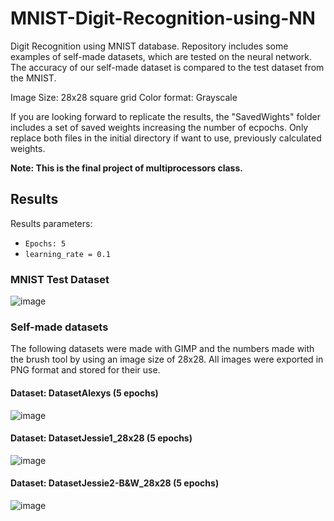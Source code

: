 # MNIST-Digit-Recognition-using-NN
Digit Recognition using MNIST database. Repository includes some examples of self-made datasets, which are tested on the neural network. The accuracy of our self-made dataset is compared to the test dataset from the MNIST.

Image Size: 28x28 square grid
Color format: Grayscale

If you are looking forward to replicate the results, the "SavedWights" folder includes a set of saved weights increasing the number of ecpochs.
Only replace both files in the initial directory if want to use, previously calculated weights.


**Note: This is the final project of multiprocessors class.**

## Results

Results parameters:
- `Epochs: 5`
- `learning_rate = 0.1`

### MNIST Test Dataset
![image](https://github.com/AlexysCR/MNIST-Digit-Recognition-using-NN/assets/111618122/8418c65a-a09f-46e6-8625-2f688d9a5deb)

### Self-made datasets
The following datasets were made with GIMP and the numbers made with the brush tool by using an image size of 28x28. All images were exported in PNG format and stored for their use. 

#### Dataset: DatasetAlexys (5 epochs)
![image](https://github.com/AlexysCR/MNIST-Digit-Recognition-using-NN/assets/111618122/cc6ccda3-0f81-4576-8ae5-f701404f2a09)

#### Dataset: DatasetJessie1_28x28 (5 epochs)
![image](https://github.com/AlexysCR/MNIST-Digit-Recognition-using-NN/assets/111618122/4951a3de-9469-47f4-b991-28ab1cfb350b)

#### Dataset: DatasetJessie2-B&W_28x28 (5 epochs)
![image](https://github.com/AlexysCR/MNIST-Digit-Recognition-using-NN/assets/111618122/689f3461-4515-4026-8939-6e7c33773091)
